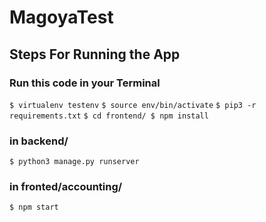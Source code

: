 # MagoyaTest

## Steps For Running the App
### Run this code in your Terminal

`$ virtualenv testenv`
`$ source env/bin/activate`
`$ pip3 -r requirements.txt`
`$ cd frontend/
 $ npm install`
### in backend/
`$ python3 manage.py runserver`
### in fronted/accounting/
`$ npm start`

